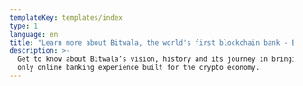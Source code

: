 ```yaml
---
templateKey: templates/index
type: 1
language: en
title: "Learn more about Bitwala, the world's first blockchain bank - Bitwala"
description: >-
  Get to know about Bitwala’s vision, history and its journey in bringing the
  only online banking experience built for the crypto economy.
---
```

